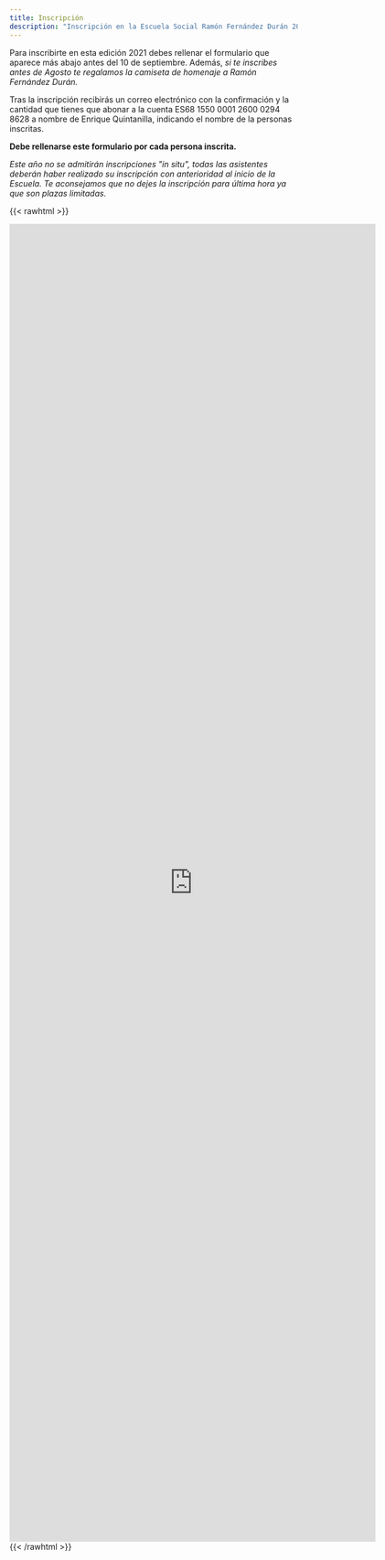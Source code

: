 ```yaml
---
title: Inscripción
description: "Inscripción en la Escuela Social Ramón Fernández Durán 2021"
---
```


Para inscribirte en esta edición 2021 debes rellenar el formulario que aparece más abajo antes del 10 de septiembre. Además, _si te inscribes antes de Agosto te regalamos la camiseta de homenaje a Ramón Fernández Durán._

Tras la inscripción recibirás un correo electrónico con la confirmación y la cantidad que tienes que abonar a la cuenta ES68 1550 0001 2600 0294 8628 a nombre de Enrique Quintanilla, indicando el nombre de la personas inscritas.

**Debe rellenarse este formulario por cada persona inscrita.**

_Este año no se admitirán inscripciones "in situ", todas las asistentes deberán haber realizado su inscripción con anterioridad al inicio de la Escuela. Te aconsejamos que no dejes la inscripción para última hora ya que son plazas limitadas._

{{< rawhtml >}}
<iframe src="https://docs.google.com/forms/d/e/1FAIpQLSc_SqkvGhFN6lHA0TmD_5jI9MDwp5o24fsdhNW0524fYQj1mQ/viewform?embedded=true" width="640" height="2306" frameborder="0" marginheight="0" marginwidth="0">Cargando…</iframe>
{{< /rawhtml >}}